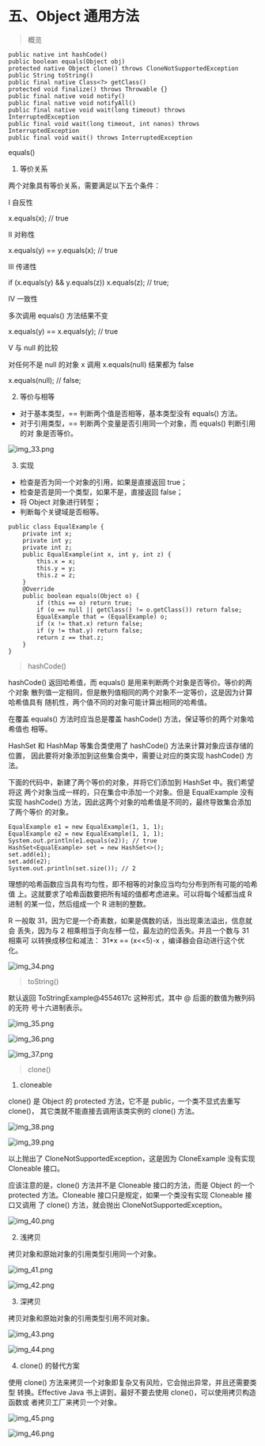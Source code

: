 # 五、Object 通用方法

> 概览

```angular2html
public native int hashCode()
public boolean equals(Object obj)
protected native Object clone() throws CloneNotSupportedException
public String toString()
public final native Class<?> getClass()
protected void finalize() throws Throwable {}
public final native void notify()
public final native void notifyAll()
public final native void wait(long timeout) throws
InterruptedException
public final void wait(long timeout, int nanos) throws
InterruptedException
public final void wait() throws InterruptedException
```

equals()

1. 等价关系

两个对象具有等价关系，需要满足以下五个条件：

Ⅰ 自反性

x.equals(x); // true

Ⅱ 对称性

x.equals(y) == y.equals(x); // true

Ⅲ 传递性

if (x.equals(y) && y.equals(z))
x.equals(z); // true;

Ⅳ 一致性

多次调用 equals() 方法结果不变

x.equals(y) == x.equals(y); // true

Ⅴ 与 null 的比较

对任何不是 null 的对象 x 调用 x.equals(null) 结果都为 false

x.equals(null); // false;

2. 等价与相等

* 对于基本类型，== 判断两个值是否相等，基本类型没有 equals() 方法。
* 对于引用类型，== 判断两个变量是否引用同一个对象，而 equals() 判断引用的对 象是否等价。

![img_33.png](img_33.png)

3. 实现

* 检查是否为同一个对象的引用，如果是直接返回 true；
* 检查是否是同一个类型，如果不是，直接返回 false；
* 将 Object 对象进行转型；
* 判断每个关键域是否相等。


```angular2html
public class EqualExample {
    private int x;
    private int y;
    private int z;
    public EqualExample(int x, int y, int z) {
        this.x = x;
        this.y = y;
        this.z = z;
    }
    @Override
    public boolean equals(Object o) {
        if (this == o) return true;
        if (o == null || getClass() != o.getClass()) return false;
        EqualExample that = (EqualExample) o;
        if (x != that.x) return false;
        if (y != that.y) return false;
        return z == that.z;
    }
}
```

> hashCode()

hashCode() 返回哈希值，而 equals() 是用来判断两个对象是否等价。等价的两个对象
散列值一定相同，但是散列值相同的两个对象不一定等价，这是因为计算哈希值具有
随机性，两个值不同的对象可能计算出相同的哈希值。

在覆盖 equals() 方法时应当总是覆盖 hashCode() 方法，保证等价的两个对象哈希值也
相等。

HashSet 和 HashMap 等集合类使用了 hashCode() 方法来计算对象应该存储的位置，
因此要将对象添加到这些集合类中，需要让对应的类实现 hashCode() 方法。

下面的代码中，新建了两个等价的对象，并将它们添加到 HashSet 中。我们希望将这
两个对象当成一样的，只在集合中添加一个对象。但是 EqualExample 没有实现
hashCode() 方法，因此这两个对象的哈希值是不同的，最终导致集合添加了两个等价
的对象。

```angular2html
EqualExample e1 = new EqualExample(1, 1, 1);
EqualExample e2 = new EqualExample(1, 1, 1);
System.out.println(e1.equals(e2)); // true
HashSet<EqualExample> set = new HashSet<>();
set.add(e1);
set.add(e2);
System.out.println(set.size()); // 2
```

理想的哈希函数应当具有均匀性，即不相等的对象应当均匀分布到所有可能的哈希值
上。这就要求了哈希函数要把所有域的值都考虑进来。可以将每个域都当成 R 进制
的某一位，然后组成一个 R 进制的整数。

R 一般取 31，因为它是一个奇素数，如果是偶数的话，当出现乘法溢出，信息就会
丢失，因为与 2 相乘相当于向左移一位，最左边的位丢失。并且一个数与 31 相乘可
以转换成移位和减法： 31*x == (x<<5)-x ，编译器会自动进行这个优化。

![img_34.png](img_34.png)

> toString()

默认返回 ToStringExample@4554617c 这种形式，其中 @ 后面的数值为散列码的无符
号十六进制表示。

![img_35.png](img_35.png)

![img_36.png](img_36.png)

![img_37.png](img_37.png)

> clone()

1. cloneable

clone() 是 Object 的 protected 方法，它不是 public，一个类不显式去重写 clone()，
其它类就不能直接去调用该类实例的 clone() 方法。

![img_38.png](img_38.png)

![img_39.png](img_39.png)

以上抛出了 CloneNotSupportedException，这是因为 CloneExample 没有实现
Cloneable 接口。

应该注意的是，clone() 方法并不是 Cloneable 接口的方法，而是 Object 的一个
protected 方法。Cloneable 接口只是规定，如果一个类没有实现 Cloneable 接口又调用
了 clone() 方法，就会抛出 CloneNotSupportedException。

![img_40.png](img_40.png)

2. 浅拷贝

拷贝对象和原始对象的引用类型引用同一个对象。

![img_41.png](img_41.png)

![img_42.png](img_42.png)

3. 深拷贝

拷贝对象和原始对象的引用类型引用不同对象。

![img_43.png](img_43.png)

![img_44.png](img_44.png)

4. clone() 的替代方案

使用 clone() 方法来拷贝一个对象即复杂又有风险，它会抛出异常，并且还需要类型
转换。Effective Java 书上讲到，最好不要去使用 clone()，可以使用拷贝构造函数或
者拷贝工厂来拷贝一个对象。

![img_45.png](img_45.png)

![img_46.png](img_46.png)
